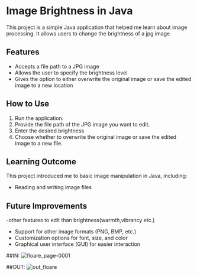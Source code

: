 # Image Brightness in Java

This project is a simple Java application that helped me learn about image processing. It allows users to change the brightness of a jpg image

## Features
- Accepts a file path to a JPG image
- Allows the user to specify the brightness level
- Gives the option to either overwrite the original image or save the edited image to a new location

## How to Use
1. Run the application.
2. Provide the file path of the JPG image you want to edit.
3. Enter the desired brightness
4. Choose whether to overwrite the original image or save the edited image to a new file.

## Learning Outcome
This project introduced me to basic image manipulation in Java, including:
- Reading and writing image files

## Future Improvements
-other features to edit than brightness(warmth,vibrancy etc.)
- Support for other image formats (PNG, BMP, etc.)
- Customization options for font, size, and color
- Graphical user interface (GUI) for easier interaction

##IN:
![floare_page-0001](https://github.com/user-attachments/assets/afe8ca50-7868-4969-825e-49e09a5e8ae1)

##OUT:
![out_floare](https://github.com/user-attachments/assets/b0bf19f7-3709-44df-958c-e646b4fd0b42)

